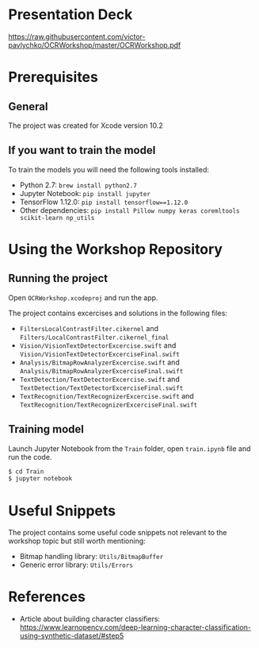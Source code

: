 # Presentation Deck

https://raw.githubusercontent.com/victor-pavlychko/OCRWorkshop/master/OCRWorkshop.pdf

# Prerequisites

## General

The project was created for Xcode version 10.2

## If you want to train the model

To train the models you will need the following tools installed:
- Python 2.7: `brew install python2.7`
- Jupyter Notebook: `pip install jupyter`
- TensorFlow 1.12.0: `pip install tensorflow==1.12.0`
- Other dependencies: `pip install Pillow numpy keras coremltools scikit-learn np_utils`

# Using the Workshop Repository

## Running the project

Open `OCRWorkshop.xcodeproj` and run the app.

The project contains excercises and solutions in the following files:
- `FiltersLocalContrastFilter.cikernel` and `Filters/LocalContrastFilter.cikernel_final` 
- `Vision/VisionTextDetectorExcercise.swift` and `Vision/VisionTextDetectorExcerciseFinal.swift`
- `Analysis/BitmapRowAnalyzerExcercise.swift` and `Analysis/BitmapRowAnalyzerExcerciseFinal.swift` 
- `TextDetection/TextDetectorExcercise.swift` and `TextDetection/TextDetectorExcerciseFinal.swift` 
- `TextRecognition/TextRecognizerExcercise.swift` and `TextRecognition/TextRecognizerExcerciseFinal.swift` 

## Training model

Launch Jupyter Notebook from the `Train` folder, open `train.ipynb` file and run the code.

```sh
$ cd Train
$ jupyter notebook
```

# Useful Snippets

The project contains some useful code snippets not relevant to the workshop topic but still worth mentioning:
- Bitmap handling library: `Utils/BitmapBuffer` 
- Generic error library: `Utils/Errors` 

# References

- Article about building character classifiers: https://www.learnopencv.com/deep-learning-character-classification-using-synthetic-dataset/#step5
